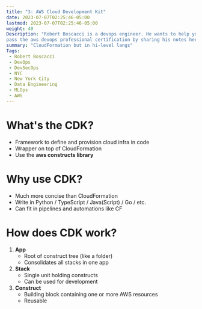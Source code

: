 ```yaml
---
title: "3: AWS Cloud Development Kit"
date: 2023-07-07T02:25:46-05:00
lastmod: 2023-07-07T02:25:46-05:00
weight: 40
Description: "Robert Boscacci is a devops engineer. He wants to help you \
pass the aws devops professional certification by sharing his notes here." # Keep to 150-160 chars
summary: "CloudFormation but in hi-level langs"
Tags:
 - Robert Boscacci
 - DevOps
 - DevSecOps
 - NYC
 - New York City
 - Data Engineering
 - MLOps
 - AWS
---
```


# What's the CDK?
- Framework to define and provision cloud infra in code
- Wrapper on top of CloudFormation
- Use the __aws constructs library__

# Why use CDK?
- Much more concise than CloudFormation
- Write in Python / TypeScript / Java(Script) / Go / etc.
- Can fit in pipelines and automations like CF

# How does CDK work?
1. __App__
	- Root of construct tree (like a folder)
	- Consolidates all stacks in one app
2. __Stack__
	- Single unit holding constructs
	- Can be used for development
3. __Construct__
	- Building block containing one or more AWS resources
	- Reusable